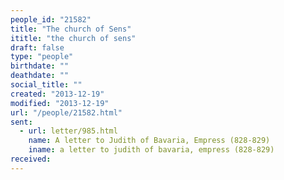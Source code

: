 ```yaml
---
people_id: "21582"
title: "The church of Sens"
ititle: "the church of sens"
draft: false
type: "people"
birthdate: ""
deathdate: ""
social_title: ""
created: "2013-12-19"
modified: "2013-12-19"
url: "/people/21582.html"
sent:
  - url: letter/985.html
    name: A letter to Judith of Bavaria, Empress (828-829)
    iname: a letter to judith of bavaria, empress (828-829)
received:
---
```


